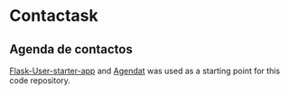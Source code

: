 # Contactask
## Agenda de contactos 

[Flask-User-starter-app](https://github.com/lingthio/Flask-User-starter-app) and [Agendat](https://github.com/papablo/agendat) was used as a starting point for this code repository.

